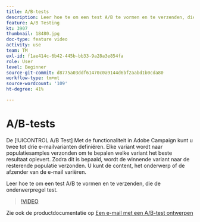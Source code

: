 ```yaml
---
title: A/B-tests
description: Leer hoe te om een test A/B te vormen en te verzenden, die de onderwerpregel test.
feature: A/B Testing
kt: 3907
thumbnail: 18480.jpg
doc-type: feature video
activity: use
team: TM
exl-id: f1ae414c-6b42-445b-bb33-9a28a3e854fa
role: User
level: Beginner
source-git-commit: d8775a03ddf61470c0a9144d6bf2aabd1b0cda80
workflow-type: tm+mt
source-wordcount: '109'
ht-degree: 41%

---
```


# A/B-tests

De [!UICONTROL A/B Test] Met de functionaliteit in Adobe Campaign kunt u twee tot drie e-mailvarianten definiëren. Elke variant wordt naar populatiesamples verzonden om te bepalen welke variant het beste resultaat oplevert. Zodra dit is bepaald, wordt de winnende variant naar de resterende populatie verzonden. U kunt de content, het onderwerp of de afzender van de e-mail variëren.

Leer hoe te om een test A/B te vormen en te verzenden, die de onderwerpregel test.

>[!VIDEO](https://video.tv.adobe.com/v/18480?quality=12)

Zie ook de productdocumentatie op [Een e-mail met een A/B-test ontwerpen](https://experienceleague.adobe.com/docs/campaign-standard/using/communication-channels/email-messages/designing-an-a-b-test-email.html)
